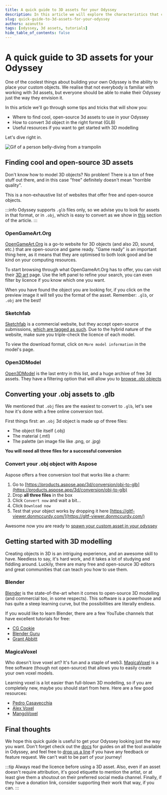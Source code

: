 ```yaml
---
title: A quick guide to 3D assets for your Odyssey
description: In this article we will explore the characteristics that custom 3D objects should have to perform best in your Odyssey, how to convert them them in the right format, and where to get cool free assets.
slug: quick-guide-to-3d-assets-for-your-odyssey
authors: azanutto
tags: [odyssey, 3d assets, tutorials]
hide_table_of_contents: false
---
```


# A quick guide to 3D assets for your Odyssey

One of the coolest things about building your own Odyssey is the ability to place your custom objects. We realise that not everybody is familiar with working with 3d assets, but everyone should be able to make their Odyssey just the way they envision it.

In this article we'll go through some tips and tricks that will show you:

- Where to find cool, open-source 3d assets to use in your Odyssey
- How to convert 3d object in the right format (GLB)
- Useful resources if you want to get started with 3D modelling

Let's dive right in.

![Gif of a person belly-diving from a trampolin](https://media.giphy.com/media/KmlTchPoFQT84/giphy.gif)

## Finding cool and open-source 3D assets

Don't know how to model 3D objects? No problem! There is a ton of free stuff out there, and in this case "free" definitely doesn't mean "horrible quality".

This is a non-exhaustive list of websites that offer free and open-source objects.

:::info
Odyssey supports `.glb` files only, so we advise you to look for assets in that format, or in `.obj`, which is easy to convert as we show in [this](#converting-your-assets-to-glb) section of the article.
:::

### OpenGameArt.Org

[OpenGameArt.Org](https://opengameart.org/) is a go-to website for 3D objects (and also 2D, sound, etc.) that are open-source and game ready. "Game ready" is an important thing here, as it means that they are optimised to both look good and be kind on your computing resources.

To start browsing through what OpenGameArt.Org has to offer, you can visit their [3D art](https://opengameart.org/art-search-advanced?keys=&field_art_type_tid%5B%5D=10&sort_by=count&sort_order=DESC) page. Use the left panel to refine your search, you can even filter by licence if you know which one you want.

When you have found the object you are looking for, if you click on the preview image it will tell you the format of the asset. Remember: `.glb`, or `.obj` are the best!

### Sketchfab

[Sketchfab](https://sketchfab.com/) is a commercial website, but they accept open-source submissions, [which are tagged as such](https://sketchfab.com/tags/open-source). Due to the hybrid nature of the website, make sure you triple-check the licence of each model.

To view the download format, click on `More model information` in the model's page.

### Open3DModel

[Open3DModel](https://open3dmodel.com/) is the last entry in this list, and a huge archive of free 3d assets. They have a filtering option that will allow you to [browse .obj objects](https://open3dmodel.com/3d-models/obj)

## Converting your .obj assets to .glb

We mentioned that `.obj` files are the easiest to convert to `.glb`, let's see how it's done with a free online conversion tool.

First things first: an `.obj` 3d object is made up of three files:
 
- The object file itself (.obj)
- The material (.mtl)
- The palette (an image file like .png, or .jpg)

**You will need all three files for a successful conversion**

### Convert your .obj object with Aspose

Aspose offers a free conversion tool that works like a charm:

1. Go to [https://products.aspose.app/3d/conversion/obj-to-glb](https://products.aspose.app/3d/conversion/obj-to-glb)
2. Drop **all three files** in the box
3. Click `Convert now` and wait a bit...
4. Click `Download now`
5. Test that your object works by dropping it here [https://gltf-viewer.donmccurdy.com/](https://gltf-viewer.donmccurdy.com/)

Awesome now you are ready to [spawn your custom asset in your odyssey](https://discover.odyssey.org/explore-the-features/odyssey-creator/spawning-assets/#spawning-a-custom-object)

## Getting started with 3D modelling

Creating objects in 3D is an intriguing experience, and an awesome skill to have. Needless to say, it's hard work, and it takes a lot of studying and fiddling around. Luckily, there are many free and open-source 3D editors and great communities that can teach you how to use them.

### Blender

[Blender](https://www.blender.org/) is the state-of-the-art when it comes to open-source 3D modelling (and commercial too, in some respects). This software is a powerhouse and has quite a steep learning curve, but the possibilities are literally endless.

If you would like to learn Blender, there are a few YouTube channels that have excellent tutorials for free:

- [CG Cookie](https://www.youtube.com/playlist?list=PL3GeP3YLZn5ixsnIOIx9tB4v6s-rsw48X)
- [Blender Guru](https://www.youtube.com/watch?v=nIoXOplUvAw&list=PLjEaoINr3zgFX8ZsChQVQsuDSjEqdWMAD)
- [Grant Abbitt](https://www.youtube.com/@grabbitt/playlists)

### MagicaVoxel

Who doesn't love voxel art? It's fun and a staple of web3. [MagicaVoxel](https://www.voxelmade.com/magicavoxel/) is a free software (though not open-source) that allows you to easily create your own voxel models.

Learning voxel is a lot easier than full-blown 3D modelling, so if you are completely new, maybe you should start from here. Here are a few good resources:

- [Pedro Casavecchia](https://www.youtube.com/playlist?list=PLyZDKlVOJ6PD-5sEIx1bo09RnIiaTxbKi)
- [Alex Voxel](https://www.youtube.com/playlist?list=PL3CE19eBHSkE1G6xLAtlPMT-adTZ01rHD)
- [MangoVoxel](https://www.youtube.com/playlist?list=PLBs294HGsDObe6tEsm3qh8gSod0qtDl7b)

## Final thoughts

We hope this quick guide is useful to get your Odyssey looking just the way you want. Don't forget check out the [docs](https://discover.odyssey.org/) for guides on all the tool available in Odyssey, and feel free to [drop us a line](https://discover.odyssey.org/get-in-touch/) if you have any feedback or feature request. We can't wait to be part of your journey!

:::tip
Always read the licence before using a 3D asset. Also, even if an asset doesn't require attribution, it's good etiquette to mention the artist, or at least give them a shoutout on their preferred social media channel. Finally, if they have a donation link, consider supporting their work that way, if you can.
:::